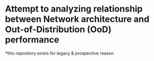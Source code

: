 # Attempt to analyzing relationship between Network architecture and Out-of-Distribution (OoD) performance

*this repository exists for legacy & prospective reason 

